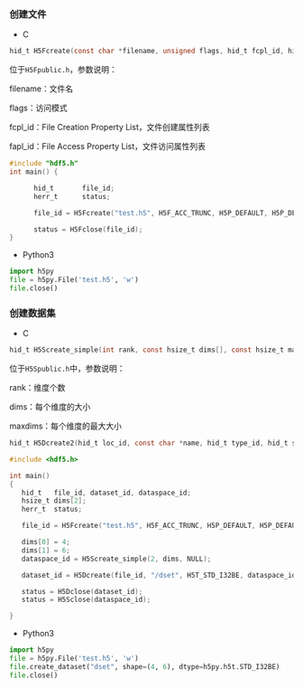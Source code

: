 ### 创建文件

* C

```c
hid_t H5Fcreate(const char *filename, unsigned flags, hid_t fcpl_id, hid_t fapl_id);
```

位于`H5Fpublic.h`，参数说明：

filename：文件名

flags：访问模式

fcpl_id：File Creation Property List，文件创建属性列表

fapl_id：File Access Property List，文件访问属性列表

```c
#include "hdf5.h"
int main() {

      hid_t       file_id;
      herr_t      status;

      file_id = H5Fcreate("test.h5", H5F_ACC_TRUNC, H5P_DEFAULT, H5P_DEFAULT);

      status = H5Fclose(file_id);
}
```

* Python3

```python
import h5py
file = h5py.File('test.h5', 'w')
file.close()
```

### 创建数据集

* C

```c
hid_t H5Screate_simple(int rank, const hsize_t dims[], const hsize_t maxdims[]);
```

位于`H5Spublic.h`中，参数说明：

rank：维度个数

dims：每个维度的大小

maxdims：每个维度的最大大小

```c
hid_t H5Dcreate2(hid_t loc_id, const char *name, hid_t type_id, hid_t space_id, hid_t lcpl_id, hid_t dcpl_id, hid_t dapl_id);
```





```c
#include <hdf5.h>

int main()
{
   hid_t   file_id, dataset_id, dataspace_id;
   hsize_t dims[2];
   herr_t  status;

   file_id = H5Fcreate("test.h5", H5F_ACC_TRUNC, H5P_DEFAULT, H5P_DEFAULT);

   dims[0] = 4;
   dims[1] = 6;
   dataspace_id = H5Screate_simple(2, dims, NULL);

   dataset_id = H5Dcreate(file_id, "/dset", H5T_STD_I32BE, dataspace_id, H5P_DEFAULT, H5P_DEFAULT, H5P_DEFAULT);

   status = H5Dclose(dataset_id);
   status = H5Sclose(dataspace_id);

}
```

* Python3

```python
import h5py
file = h5py.File('test.h5', 'w')
file.create_dataset("dset", shape=(4, 6), dtype=h5py.h5t.STD_I32BE)
file.close()
```

